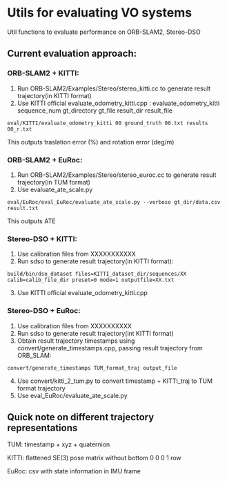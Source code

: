 # Utils for evaluating VO systems
Util functions to evaluate performance on ORB-SLAM2, Stereo-DSO

## Current evaluation approach:

### ORB-SLAM2 + KITTI:
1. Run ORB-SLAM2/Examples/Stereo/stereo_kitti.cc to generate result trajectory(in KITTI format)
2. Use KITTI official evaluate_odometry_kitti.cpp : evaluate_odometry_kitti sequence_num gt_directory gt_file result_dir result_file
```
eval/KITTI/evaluate_odometry_kitti 00 ground_truth 00.txt results 00_r.txt
```
This outputs traslation error (%) and rotation error (deg/m)

### ORB-SLAM2 + EuRoc:
1. Run ORB-SLAM2/Examples/Stereo/stereo_euroc.cc to generate result trajectory(in TUM format)
2. Use evaluate_ate_scale.py
```
eval/EuRoc/eval_EuRoc/evaluate_ate_scale.py --verbose gt_dir/data.csv result.txt
```
This outputs ATE

### Stereo-DSO + KITTI:
1. Use calibration files from XXXXXXXXXXX
2. Run sdso to generate result trajectory(in KITTI format):
```
build/bin/dso_dataset files=KITTI_dataset_dir/sequences/XX calib=calib_file_dir preset=0 mode=1 outputfile=XX.txt
```
3. Use KITTI official evaluate_odometry_kitti.cpp

### Stereo-DSO + EuRoc:
1. Use calibration files from XXXXXXXXXX
2. Run sdso to generate result trajectory(int KITTI format)
3. Obtain result trajectory timestamps using convert/generate_timestamps.cpp, passing result trajectory from ORB_SLAM:
```
convert/generate_timestamps TUM_format_traj output_file
```
4. Use convert/kitti_2_tum.py to convert timestamp + KITTI_traj to TUM format trajectory
5. Use eval_EuRoc/evaluate_ate_scale.py

## Quick note on different trajectory representations
TUM: timestamp + xyz + quaternion

KITTI: flattened SE(3) pose matrix without bottom 0 0 0 1 row

EuRoc: csv with state information in IMU frame